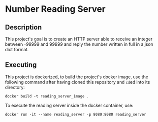 # Number Reading Server

## Description
This project's goal is to create an HTTP server able to receive an integer between -99999 and 99999 and reply the number written in full in a json dict format.

## Executing

This project is dockerized, to build the project's docker image, use the following command after having cloned this repository and `cd`ed into its directory:
```
docker build -t reading_server_image .
```
To execute the reading server inside the docker container, use:
```
docker run -it --name reading_server -p 8080:8080 reading_server
```
